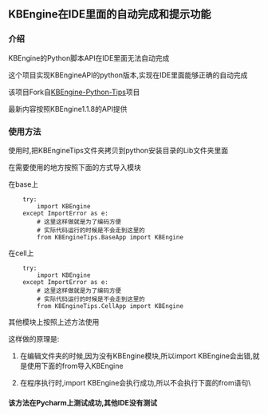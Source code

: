 ## KBEngine在IDE里面的自动完成和提示功能

### 介绍

KBEngine的Python脚本API在IDE里面无法自动完成

这个项目实现KBEngineAPI的python版本,实现在IDE里面能够正确的自动完成

该项目Fork自[KBEngine-Python-Tips](https://github.com/likecg2010/KBEngine-Python-Tips)项目

最新内容按照KBEngine1.1.8的API提供

### 使用方法

使用时,把KBEngineTips文件夹拷贝到python安装目录的Lib文件夹里面

在需要使用的地方按照下面的方式导入模块

在base上

		try:
		    import KBEngine
		except ImportError as e:
    		# 这里这样做就是为了编码方便
    		# 实际代码运行的时候是不会走到这里的
    		from KBEngineTips.BaseApp import KBEngine

在cell上

		try:
		    import KBEngine
		except ImportError as e:
    		# 这里这样做就是为了编码方便
    		# 实际代码运行的时候是不会走到这里的
    		from KBEngineTips.CellApp import KBEngine

其他模块上按照上述方法使用

这样做的原理是:

1. 在编辑文件夹的时候,因为没有KBEngine模块,所以import KBEngine会出错,就是使用下面的from导入KBEngine

2. 在程序执行时,import KBEngine会执行成功,所以不会执行下面的from语句\


#### 该方法在Pycharm上测试成功,其他IDE没有测试 


